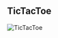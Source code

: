 <h2>TicTacToe</h2>

![TicTacToe](https://socialify.git.ci/avinashkranjan/TicTacToe/image?description=1&descriptionEditable=%20TicTacToe%20%E2%9D%8C%E2%AD%95%2C%20A%20Classic%20Game%20Build%20with%20Python.&forks=1&issues=1&language=1&owner=1&pulls=1&stargazers=1&theme=Light)

